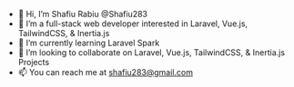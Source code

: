 - 👋 Hi, I’m Shafiu Rabiu @Shafiu283
- 👀 I’m a full-stack web developer interested in Laravel, Vue.js, TailwindCSS, & Inertia.js
- 🌱 I’m currently learning Laravel Spark
- 💞️ I’m looking to collaborate on Laravel, Vue.js, TailwindCSS, & Inertia.js Projects
- 📫 You can reach me at shafiu283@gmail.com

<!---
Shafiu283/Shafiu283 is a ✨ special ✨ repository because its `README.md` (this file) appears on your GitHub profile.
You can click the Preview link to take a look at your changes.
--->
